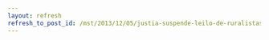 ```yaml
---
layout: refresh
refresh_to_post_id: /mst/2013/12/05/justia-suspende-leilo-de-ruralistas-que-financiaria-milcias-contra-indgenas
---
```

